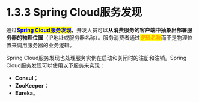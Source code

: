 # 1.3.3 Spring Cloud服务发现

通过<mark style="color:blue;">**Spring Cloud服务发现**</mark>，开发人员可以**从消费服务的客户端中抽象出部署服务器的物理位置**（IP地址或服务器名称）。服务消费者通过<mark style="color:orange;">**逻辑名称**</mark>而不是物理位置来调用服务器的业务逻辑。

Spring Cloud服务发现也处理服务实例在启动和关闭时的注册和注销。Spring Cloud服务发现可以使用以下服务来实现：

* **Consul**；
* **ZooKeeper**；
* **Eureka**。
